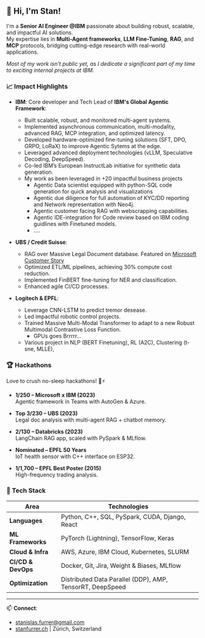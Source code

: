 ## 👋 **Hi, I'm Stan!**

I'm a **Senior AI Engineer @IBM** passionate about building robust, scalable, and impactful AI solutions. \
My expertise lies in **Multi-Agent frameworks**, **LLM Fine-Tuning**, **RAG**, and **MCP** protocols, bridging cutting-edge research with real-world applications.

*Most of my work isn't public yet, as I dedicate a significant part of my time to exciting internal projects at IBM.*

### 📈 Impact Highlights

- **IBM**: Core developer and Tech Lead of **IBM's Global Agentic Framework**:
  - Built scalable, robust, and monitored multi-agent systems.
  - Implemented asynchronous communication, multi-modality, advanced RAG, MCP integration, and optimized latency.
  - Developed hardware-optimized fine-tuning solutions (SFT, DPO, GRPO, LoRaX) to improve Agentic Sytems at the edge.
  - Leveraged advanced deployment technologies (vLLM, Speculative Decoding, DeepSpeed).
  - Co-led IBM’s European InstructLab initiative for synthetic data generation.
  - My work as been leveraged in +20 impactful business projects 
      - Agentic Data scientist equipped with python-SQL code generation for quick analysis and visualizations
      - Agentic due diligence for full automation of KYC/DD reporting and Network representation with Neo4j.
      - Agentic customer facing RAG with webscrapping capabilities.
      - Agentic IDE-integration for Code review based on IBM coding guidlines with Finetuned models.
      - ....
    
- **UBS / Credit Suisse**:
  - RAG over Massive Legal Document database. Featured on [Microsoft Customer Story](https://www.microsoft.com/en/customers/story/22961-ubs-ag-azure-ai-search#customers-share-modal-dialog=)
  - Optimized ETL/ML pipelines, achieving 30% compute cost reduction.
  - Implemented FinBERT fine-tuning for NER and classification.
  - Enhanced agile CI/CD processes.

- **Logitech & EPFL**:
  - Leverage CNN-LSTM to predict tremor desease.
  - Led impactful robotic control projects.
  - Trained Massive Multi-Modal Transformer to adapt to a new Robust Multimodal Contrastive Loss Function.
     - GPUs goes Brrrrr...
  - Various project in NLP (BERT Finetuning), RL (A2C), Clustering (t-sne, MLLE), 

### 🏆 Hackathons

Love to crush no-sleep hackathons! 🧠⚡

- **1/250 – Microsoft x IBM (2023)**  
  Agentic framework in Teams with AutoGen & Azure.

- **Top 3/230 – UBS (2023)**  
  Legal doc analysis with multi-agent RAG + chatbot memory.

- **2/130 – Databricks (2023)**  
  LangChain RAG app, scaled with PySpark & MLflow.

- **Nominated – EPFL 50 Years**  
  IoT health sensor with C++ interface on ESP32.

- **1/1,700 – EPFL Best Poster (2015)**  
  High-frequency trading analysis.

### 🔧 Tech Stack

| Area                 | Technologies                                              |
|----------------------|---------------------------------------------------------- |
| **Languages**        | Python, C++, SQL, PySpark, CUDA, Django, React            |
| **ML Frameworks**    | PyTorch (Lightning), TensorFlow, Keras                    |
| **Cloud & Infra**    | AWS, Azure, IBM Cloud, Kubernetes, SLURM                  |
| **CI/CD & DevOps**   | Docker, Git, Jira, Weight & Biases, MLflow                |
| **Optimization**     | Distributed Data Parallel (DDP), AMP, TensorRT, DeepSpeed |

---

📫 **Connect**: 
- [stanislas.furrer@gmail.com](mailto:stanislas.furrer@gmail.com)
- [stanfurrer.ch](https://www.stanfurrer.ch) | Zürich, Switzerland
